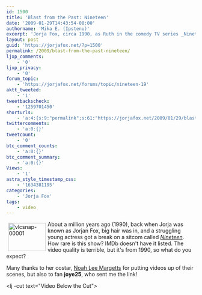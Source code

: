 ```yaml
---
id: 1500
title: 'Blast from the Past: Nineteen'
date: '2009-01-29T14:43:54-08:00'
authorname: 'Mika E. (Ipstenu)'
excerpt: 'Jorja Fox, circa 1990, as Ruth in the comedy TV series _Nineteen_. Video included!'
layout: post
guid: 'https://jorjafox.net/?p=1500'
permalink: /2009/blast-from-the-past-nineteen/
ljxp_comments:
    - '0'
ljxp_privacy:
    - '0'
forum_topic:
    - 'https://jorjafox.net/forums/topic/nineteen-19'
aktt_tweeted:
    - '1'
tweetbackscheck:
    - '1259701450'
shorturls:
    - 'a:4:{s:9:"permalink";s:61:"https://jorjafox.net/2009/01/29/blast-from-the-past-nineteen/";s:7:"tinyurl";s:25:"http://tinyurl.com/b36cdn";s:4:"isgd";s:18:"http://is.gd/5349R";s:5:"bitly";s:20:"http://bit.ly/6Rgcpa";}'
twittercomments:
    - 'a:0:{}'
tweetcount:
    - '0'
btc_comment_counts:
    - 'a:0:{}'
btc_comment_summary:
    - 'a:0:{}'
Views:
    - '1'
astra_style_timestamp_css:
    - '1634381195'
categories:
    - 'Jorja Fox'
tags:
    - video
---
```


<img src="//static.jorjafox.net/wordpress/2009/01/vlcsnap-00001-230x172.jpg" alt="vlcsnap-00001" title="vlcsnap-00001" width="100" height="75" style="float:left;margin:5px;" /> About a million years ago (1990), back when Jorja was known as Jorjan Fox, big hair was in, and a struggling young actress got a break on a sitcom called _<a href="https://jorjafox.net/wiki/Nineteen">Nineteen</a>_.  How rare is this show? IMDb doesn't have it listed.  The video quality is terrible, but it's from 1990, so what do you expect?

Many thanks to her costar, <a href="http://www.noahleemargetts.com/">Noah Lee Margetts</a> for putting videos up of their scenes, but also to fan **joye25**, who sent me the link!

<lj -cut text="Video Below the Cut"><object width="425" height="344"><param name="movie" value="http://www.youtube.com/v/erj_Znx3_4M&hl=en&fs=1"></param><param name="allowFullScreen" value="true"></param><param name="allowscriptaccess" value="always"></param><embed src="http://www.youtube.com/v/erj_Znx3_4M&hl=en&fs=1" type="application/x-shockwave-flash" allowscriptaccess="always" allowfullscreen="true" width="425" height="344"></embed></object></lj>
